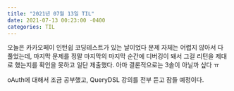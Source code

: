 ```yaml
---
title: "2021년 07월 13일 TIL"
date: 2021-07-13 00:23:00 -0400
categories: TIL
---
```


오늘은 카카오페이 인턴쉽 코딩테스트가 있는 날이었다
문제 자체는 어렵지 않아서 다 풀었는데, 마지막 문제를 정말 마지막의 마지막 순간에 디버깅이 돼서 그걸 리턴을 제대로 했는지를 확인을 못하고 일단 제출했다.
아마 결론적으로는 3솔이 아닐까 싶다 ㅠ

oAuth에 대해서 조금 공부했고, QueryDSL 강의를 전부 듣고 잠들 예정이다.
